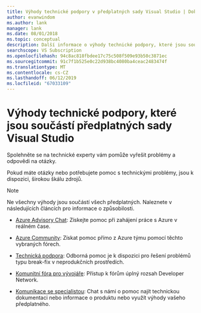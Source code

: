 ```yaml
---
title: Výhody technické podpory v předplatných sady Visual Studio | Dokumentace Microsoftu
author: evanwindom
ms.author: lank
manager: lank
ms.date: 08/01/2018
ms.topic: conceptual
description: Další informace o výhody technické podpory, které jsou součástí předplatných sady Visual Studio
searchscope: VS Subscription
ms.openlocfilehash: 94c8ac818fbdee17c75c508f509e93b50c3871ec
ms.sourcegitcommit: 91c7f1b525e0c22d938bc4080ba4ceac2483474f
ms.translationtype: MT
ms.contentlocale: cs-CZ
ms.lasthandoff: 06/12/2019
ms.locfileid: "67033109"
---
```

# <a name="technical-support-benefits-included-with-visual-studio-subscriptions"></a>Výhody technické podpory, které jsou součástí předplatných sady Visual Studio

Spolehněte se na technické experty vám pomůže vyřešit problémy a odpovědi na otázky.

Pokud máte otázky nebo potřebujete pomoc s technickými problémy, jsou k dispozici, širokou škálu zdrojů.

> [!NOTE]
> Ne všechny výhody jsou součástí všech předplatných.  Naleznete v následujících článcích pro informace o způsobilosti.

- [Azure Advisory Chat](vs-azure-advisory-chat.md): Získejte pomoc při zahájení práce s Azure v reálném čase.

- [Azure Community](vs-azure-community.md): Získat pomoc přímo z Azure týmu pomocí těchto vybraných fórech.

- [Technická podpora](vs-tech-support.md): Odborná pomoc je k dispozici pro řešení problémů typu break-fix v neprodukčních prostředích.

- [Komunitní fóra pro vývojáře](vs-priority-support.md): Přístup k fórům úplný rozsah Developer Network. 

- [Komunikace se specialistou](vs-concierge-chat.md): Chat s námi o pomoc najít technickou dokumentaci nebo informace o produktu nebo využít výhody vašeho předplatného.
